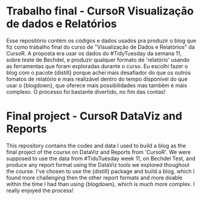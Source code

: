# Trabalho final - CursoR Visualização de dados e Relatórios

Esse repositório contém os códigos e dados usados pra produzir o blog que fiz como trabalho final do curso de "Visualização de Dados e Relatórios" da CursoR. A proposta era usar os dados do #TidyTuesday da semana 11, sobre teste de Bechdel, e produzir qualquer formato de 'relatório' usando as ferramentas que foram exploradas durante o curso. 
Eu escolhi fazer o blog com o pacote {distill} porque achei mais desafiador do que os outros fomatos de relatório e mais realizável dentro do tempo disponível do que usar o {blogdown}, que oferece mais possibilidades mas também é mais complexo. 
O processo foi bastante divertido, no fim das contas! 


# Final project  - CursoR DataViz and Reports 

This repository contains the codes and data I used to build a blog as the final project of the course on DataViz and Reports from 'CursoR'. We were supposed to use the data from #TiduTuesday week 11, on Bechdel Test, and produce any report format using the DataViz tools we explored thoughout the course.
I've chosen to use the {distill} package and build a blog, which I found more challenging then the other report formats and more doable within the time I had than using {blogdown}, which is much more complex. 
I really enjoyed the process! 
